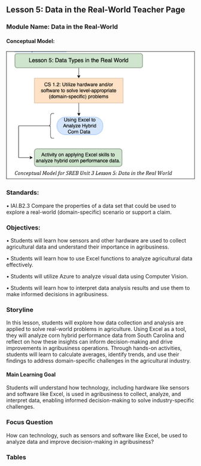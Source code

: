 ## Lesson 5: Data in the Real-World Teacher Page
### Module Name: Data in the Real-World
#### Conceptual Model:

![](../media/ag113.png)

### Standards:

•	IAI.B2.3 Compare the properties of a data set that could be used to explore a real-world (domain-specific) scenario or support a claim.

### Objectives:

•	Students will learn how sensors and other hardware are used to collect agricultural data and understand their importance in agribusiness.

•	Students will learn how to use Excel functions to analyze agricultural data effectively.  

•	Students will utilize Azure to analyze visual data using Computer Vision. 

•	Students will learn how to interpret data analysis results and use them to make informed decisions in agribusiness.

### Storyline

In this lesson, students will explore how data collection and analysis are applied to solve real-world problems in agriculture. Using Excel as a tool, they will analyze corn hybrid performance data from South Carolina and reflect on how these insights can inform decision-making and drive improvements in agribusiness operations. Through hands-on activities, students will learn to calculate averages, identify trends, and use their findings to address domain-specific challenges in the agricultural industry.   

#### Main Learning Goal

Students will understand how technology, including hardware like sensors and software like Excel, is used in agribusiness to collect, analyze, and interpret data, enabling informed decision-making to solve industry-specific challenges.

### Focus Question

How can technology, such as sensors and software like Excel, be used to analyze data and improve decision-making in agribusiness?    

### Tables
